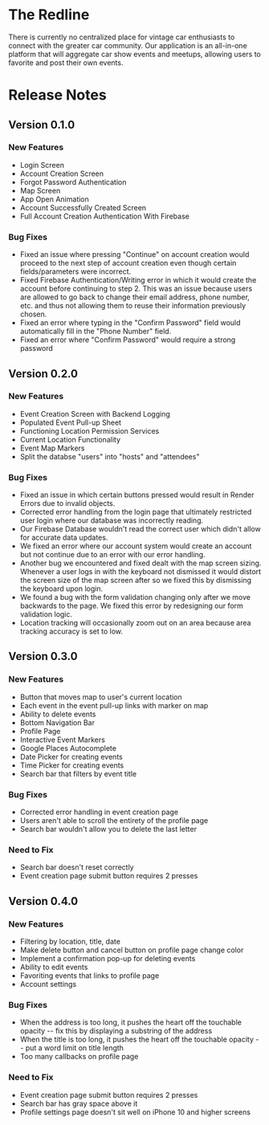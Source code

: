 # The Redline
There is currently no centralized place for vintage car enthusiasts to connect with the greater car community. 
Our application is an all-in-one platform that will aggregate car show events and meetups, 
allowing users to favorite and post their own events.

# Release Notes

## Version 0.1.0

### New Features
* Login Screen
* Account Creation Screen
* Forgot Password Authentication
* Map Screen
* App Open Animation
* Account Successfully Created Screen
* Full Account Creation Authentication With Firebase

### Bug Fixes
* Fixed an issue where pressing "Continue" on account creation would proceed to the next step of account creation 
even though certain fields/parameters were incorrect.
* Fixed Firebase Authentication/Writing error in which it would create the account before continuing to step 2.
This was an issue because users are allowed to go back to change their email address, phone number, etc. and thus
not allowing them to reuse their information previously chosen.
* Fixed an error where typing in the "Confirm Password" field would automatically fill in the "Phone Number" field.
* Fixed an error where "Confirm Password" would require a strong password

## Version 0.2.0

### New Features
* Event Creation Screen with Backend Logging
* Populated Event Pull-up Sheet
* Functioning Location Permission Services
* Current Location Functionality
* Event Map Markers
* Split the databse "users" into "hosts" and "attendees"

### Bug Fixes
* Fixed an issue in which certain buttons pressed would result in Render Errors due to invalid objects.
* Corrected error handling from the login page that ultimately restricted user login where our database was incorrectly reading.
* Our Firebase Database wouldn't read the correct user which didn't allow for accurate data updates.
* We fixed an error where our account system would create an account but not continue due to an error with our error handling.
* Another bug we encountered and fixed dealt with the map screen sizing. Whenever a user logs in with the keyboard not
dismissed it would distort the screen size of the map screen after so we fixed this by dismissing the keyboard upon login.
* We found a bug with the form validation changing only after we move backwards to the page. We fixed this error by
redesigning our form validation logic.
* Location tracking will occasionally zoom out on an area because area tracking accuracy is set to low.

## Version 0.3.0

### New Features
* Button that moves map to user's current location
* Each event in the event pull-up links with marker on map
* Ability to delete events
* Bottom Navigation Bar
* Profile Page
* Interactive Event Markers
* Google Places Autocomplete
* Date Picker for creating events
* Time Picker for creating events
* Search bar that filters by event title

### Bug Fixes
* Corrected error handling in event creation page
* Users aren't able to scroll the entirety of the profile page
* Search bar wouldn't allow you to delete the last letter

### Need to Fix
* Search bar doesn't reset correctly
* Event creation page submit button requires 2 presses

## Version 0.4.0

### New Features
* Filtering by location, title, date
* Make delete button and cancel button on profile page change color
* Implement a confirmation pop-up for deleting events
* Ability to edit events
* Favoriting events that links to profile page
* Account settings

### Bug Fixes
* When the address is too long, it pushes the heart off the touchable opacity -- fix this by displaying a substring of the address
* When the title is too long, it pushes the heart off the touchable opacity -- put a word limit on title length
* Too many callbacks on profile page

### Need to Fix
* Event creation page submit button requires 2 presses
* Search bar has gray space above it
* Profile settings page doesn't sit well on iPhone 10 and higher screens
